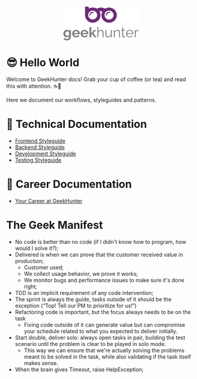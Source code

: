 <p align="center">
  <img alt="logo" src="/docs/logo.png" width="200">
</p>

# 😎 Hello World

Welcome to GeekHunter docs! Grab your cup of coffee (or tea) and read this with attention. ☕🍵

Here we document our workflows, styleguides and patterns.

# :pushpin: Technical Documentation

- [Frontend Styleguide](https://github.com/GeekHunter-Brasil/hello-world/tree/master/frontend-styleguide)
- [Backend Styleguide](https://github.com/GeekHunter-Brasil/hello-world/tree/master/backend-styleguide)
- [Development Styleguide](https://github.com/GeekHunter-Brasil/hello-world/tree/master/development-styleguide)
- [Testing Styleguide](https://github.com/GeekHunter-Brasil/hello-world/tree/master/testing-styleguide)

# :pushpin: Career Documentation

- [Your Career at GeekHunter](https://github.com/GeekHunter-Brasil/hello-world/tree/master/career)

# The Geek Manifest

- No code is better than no code (if I didn't know how to program, how would I solve it?);
- Delivered is when we can prove that the customer received value in production;
  - Customer used;
  - We collect usage behavior, we prove it works;
  - We monitor bugs and performance issues to make sure it's done right;
- TDD is an implicit requirement of any code intervention;
- The sprint is always the guide, tasks outside of it should be the exception (“Top! Tell our PM to prioritize for us!”)
- Refactoring code is important, but the focus always needs to be on the task
  - Fixing code outside of it can generate value but can compromise your schedule related to what you expected to deliver initially.
- Start double, deliver solo: always open tasks in pair, building the test scenario until the problem is clear to be played in solo mode.
  - This way we can ensure that we're actually solving the problems meant to be solved in the task, while also validating if the task itself makes sense.
- When the brain gives Timeout, raise HelpException;
